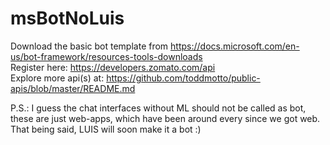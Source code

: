 # msBotNoLuis

Download the basic bot template from https://docs.microsoft.com/en-us/bot-framework/resources-tools-downloads <br/>
Register here: https://developers.zomato.com/api <br/>
Explore more api(s) at: https://github.com/toddmotto/public-apis/blob/master/README.md <br/>

P.S.: I guess the chat interfaces without ML should not be called as bot, these are just web-apps, which have been around every since we got web. That being said, LUIS will soon make it a bot :)
